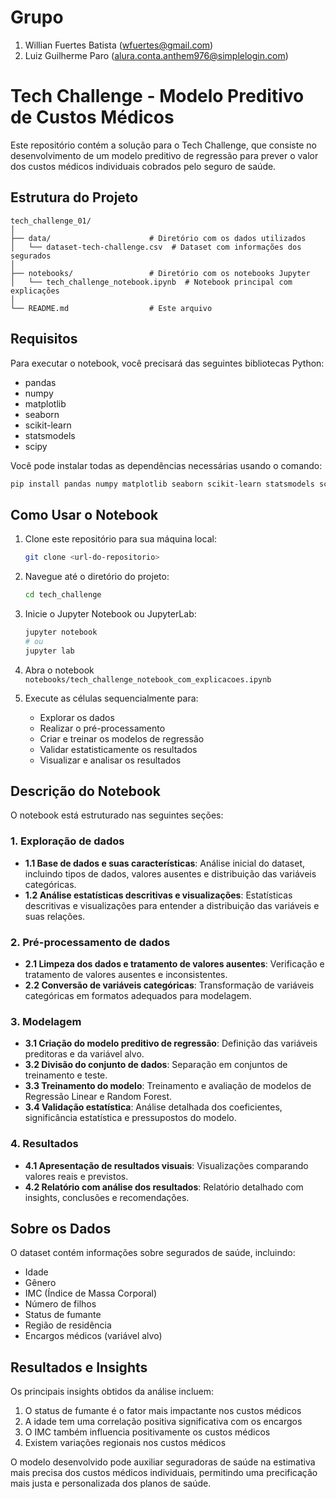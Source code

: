 # Grupo

1. Willian Fuertes Batista (wfuertes@gmail.com)
2. Luiz Guilherme Paro (alura.conta.anthem976@simplelogin.com)

# Tech Challenge - Modelo Preditivo de Custos Médicos

Este repositório contém a solução para o Tech Challenge, que consiste no desenvolvimento de um modelo preditivo de regressão para prever o valor dos custos médicos individuais cobrados pelo seguro de saúde.

## Estrutura do Projeto

```
tech_challenge_01/
│
├── data/                      # Diretório com os dados utilizados
│   └── dataset-tech-challenge.csv  # Dataset com informações dos segurados
│
├── notebooks/                 # Diretório com os notebooks Jupyter
│   └── tech_challenge_notebook.ipynb  # Notebook principal com explicações
│
└── README.md                  # Este arquivo
```

## Requisitos

Para executar o notebook, você precisará das seguintes bibliotecas Python:

- pandas
- numpy
- matplotlib
- seaborn
- scikit-learn
- statsmodels
- scipy

Você pode instalar todas as dependências necessárias usando o comando:

```bash
pip install pandas numpy matplotlib seaborn scikit-learn statsmodels scipy
```

## Como Usar o Notebook

1. Clone este repositório para sua máquina local:
   ```bash
   git clone <url-do-repositorio>
   ```

2. Navegue até o diretório do projeto:
   ```bash
   cd tech_challenge
   ```

3. Inicie o Jupyter Notebook ou JupyterLab:
   ```bash
   jupyter notebook
   # ou
   jupyter lab
   ```

4. Abra o notebook `notebooks/tech_challenge_notebook_com_explicacoes.ipynb`

5. Execute as células sequencialmente para:
   - Explorar os dados
   - Realizar o pré-processamento
   - Criar e treinar os modelos de regressão
   - Validar estatisticamente os resultados
   - Visualizar e analisar os resultados

## Descrição do Notebook

O notebook está estruturado nas seguintes seções:

### 1. Exploração de dados
- **1.1 Base de dados e suas características**: Análise inicial do dataset, incluindo tipos de dados, valores ausentes e distribuição das variáveis categóricas.
- **1.2 Análise estatísticas descritivas e visualizações**: Estatísticas descritivas e visualizações para entender a distribuição das variáveis e suas relações.

### 2. Pré-processamento de dados
- **2.1 Limpeza dos dados e tratamento de valores ausentes**: Verificação e tratamento de valores ausentes e inconsistentes.
- **2.2 Conversão de variáveis categóricas**: Transformação de variáveis categóricas em formatos adequados para modelagem.

### 3. Modelagem
- **3.1 Criação do modelo preditivo de regressão**: Definição das variáveis preditoras e da variável alvo.
- **3.2 Divisão do conjunto de dados**: Separação em conjuntos de treinamento e teste.
- **3.3 Treinamento do modelo**: Treinamento e avaliação de modelos de Regressão Linear e Random Forest.
- **3.4 Validação estatística**: Análise detalhada dos coeficientes, significância estatística e pressupostos do modelo.

### 4. Resultados
- **4.1 Apresentação de resultados visuais**: Visualizações comparando valores reais e previstos.
- **4.2 Relatório com análise dos resultados**: Relatório detalhado com insights, conclusões e recomendações.

## Sobre os Dados

O dataset contém informações sobre segurados de saúde, incluindo:
- Idade
- Gênero
- IMC (Índice de Massa Corporal)
- Número de filhos
- Status de fumante
- Região de residência
- Encargos médicos (variável alvo)

## Resultados e Insights

Os principais insights obtidos da análise incluem:

1. O status de fumante é o fator mais impactante nos custos médicos
2. A idade tem uma correlação positiva significativa com os encargos
3. O IMC também influencia positivamente os custos médicos
4. Existem variações regionais nos custos médicos

O modelo desenvolvido pode auxiliar seguradoras de saúde na estimativa mais precisa dos custos médicos individuais, permitindo uma precificação mais justa e personalizada dos planos de saúde.
